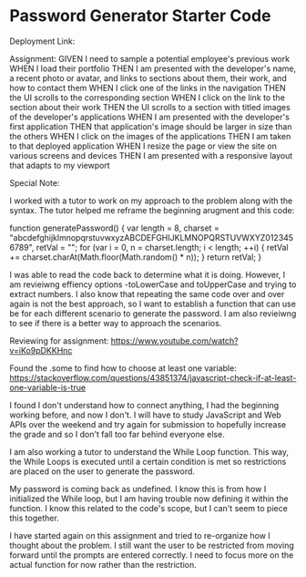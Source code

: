# Password Generator Starter Code


Deployment Link:


Assignment: 
GIVEN I need to sample a potential employee's previous work
WHEN I load their portfolio
THEN I am presented with the developer's name, a recent photo or avatar, and links to sections about them, their work, and how to contact them
WHEN I click one of the links in the navigation
THEN the UI scrolls to the corresponding section
WHEN I click on the link to the section about their work
THEN the UI scrolls to a section with titled images of the developer's applications
WHEN I am presented with the developer's first application
THEN that application's image should be larger in size than the others
WHEN I click on the images of the applications
THEN I am taken to that deployed application
WHEN I resize the page or view the site on various screens and devices
THEN I am presented with a responsive layout that adapts to my viewport



Special Note: 

I worked with a tutor to work on my approach to the problem along with the syntax. The tutor helped me reframe the beginning arugment and this code:

 function generatePassword() {
    var length = 8,
        charset = "abcdefghijklmnopqrstuvwxyzABCDEFGHIJKLMNOPQRSTUVWXYZ0123456789",
        retVal = "";
    for (var i = 0, n = charset.length; i < length; ++i) {
        retVal += charset.charAt(Math.floor(Math.random() * n));
    }
    return retVal;
}

I was able to read the code back to determine what it is doing. However, I am revieiwng effiency options -toLowerCase and toUpperCase and trying to extract numbers. I also know that repeating the same code over and over again is not the best approach, so I want to establish a function that can use be for each different scenario to generate the password. I am also revieiwng to see if there is a better way to approach the scenarios. 

Reviewing for assignment: 
https://www.youtube.com/watch?v=iKo9pDKKHnc

Found the .some to find how to choose at least one variable:
https://stackoverflow.com/questions/43851374/javascript-check-if-at-least-one-variable-is-true

I found I don't understand how to connect anything, I had the beginning working before, and now I don't. I will have to study JavaScript and Web APIs over the weekend and try again for submission to hopefully increase the grade and so I don't fall too far behind everyone else.

I am also working a tutor to understand the While Loop function. This way, the While Loops is executed until a certain condition is met so restrictions are placed on the user to generate the password.


My password is coming back as undefined. I know this is from how I initialized the While loop, but I am having trouble now defining it within the function. I know this related to the code's scope, but I can't seem to piece this together.

I have started again on this assignment and tried to re-organize how I thought about the problem. I still want the user to be restricted from moving forward until the prompts are entered correctly. I need to focus more on the actual function for now rather than the restriction.